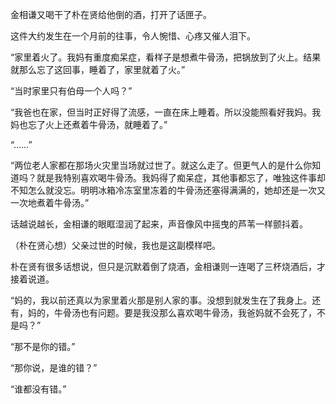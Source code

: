 金相谦又喝干了朴在贤给他倒的酒，打开了话匣子。

这件大约发生在一个月前的往事，令人惋惜、心疼又催人泪下。

“家里着火了。我妈有重度痴呆症，看样子是想煮牛骨汤，把锅放到了火上。结果就那么忘了这回事，睡着了，家里就着了火。”

“当时家里只有伯母一个人吗？”

“我爸也在家，但当时正好得了流感，一直在床上睡着。所以没能照看好我妈。我妈也忘了火上还煮着牛骨汤，就睡着了。”

“……”

“两位老人家都在那场火灾里当场就过世了。就这么走了。但更气人的是什么你知道吗？就是我特别喜欢喝牛骨汤。我妈得了痴呆症，其他事都忘了，唯独这件事却不知怎么就没忘。明明冰箱冷冻室里冻着的牛骨汤还塞得满满的，她却还是一次又一次地煮着牛骨汤。”

话越说越长，金相谦的眼眶湿润了起来，声音像风中摇曳的芦苇一样颤抖着。

（朴在贤心想）父亲过世的时候，我也是这副模样吧。

朴在贤有很多话想说，但只是沉默着倒了烧酒，金相谦则一连喝了三杯烧酒后，才接着说道。

“妈的，我以前还真以为家里着火那是别人家的事。没想到就发生在了我身上。还有，妈的，牛骨汤也有问题。要是我没那么喜欢喝牛骨汤，我爸妈就不会死了，不是吗？”

“那不是你的错。”

“那你说，是谁的错？”

“谁都没有错。”